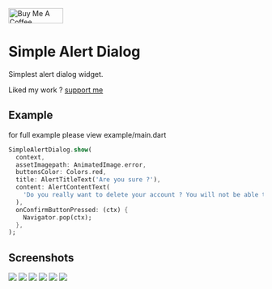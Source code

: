 <p >
<a href="https://www.buymeacoffee.com/abhayrawat" target="_blank"><img align="center" src="https://cdn.buymeacoffee.com/buttons/v2/default-yellow.png" alt="Buy Me A Coffee" height="30px" width= "108px"></a>
</p>

# Simple Alert Dialog

Simplest alert dialog widget.

Liked my work ? [support me](https://www.buymeacoffee.com/abhayrawat)

## Example

for full example please view example/main.dart

```dart
SimpleAlertDialog.show(
  context,
  assetImagepath: AnimatedImage.error,
  buttonsColor: Colors.red,
  title: AlertTitleText('Are you sure ?'),
  content: AlertContentText(
    'Do you really want to delete your account ? You will not be able to undo this action.',
  ),
  onConfirmButtonPressed: (ctx) {
    Navigator.pop(ctx);
  },
);
```

## Screenshots

![](https://raw.githubusercontent.com/abhay-s-rawat/simple_alert_dialog/main/example/screenshots/Screenshot_1714396322.png)
![](https://raw.githubusercontent.com/abhay-s-rawat/simple_alert_dialog/main/example/screenshots/Screenshot_1714396382.png)
![](https://raw.githubusercontent.com/abhay-s-rawat/simple_alert_dialog/main/example/screenshots/Screenshot_1714396386.png)
![](https://raw.githubusercontent.com/abhay-s-rawat/simple_alert_dialog/main/example/screenshots/Screenshot_1714396389.png)
![](https://raw.githubusercontent.com/abhay-s-rawat/simple_alert_dialog/main/example/screenshots/Screenshot_1714396393.png)
![](https://raw.githubusercontent.com/abhay-s-rawat/simple_alert_dialog/main/example/screenshots/Screenshot_1714396396.png)
